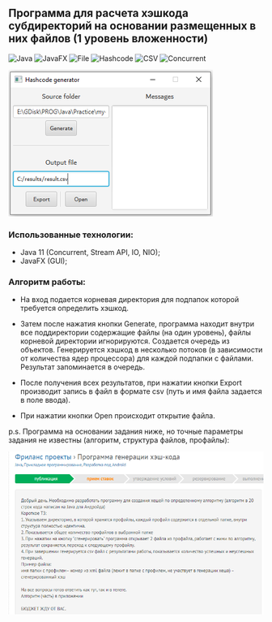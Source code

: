 ## Программа для расчета хэшкода субдиректорий на основании размещенных в них файлов (1 уровень вложенности)

![Java](https://img.shields.io/badge/-Java-05122A?style=flat&logo=Java&logoColor=FFA518) ![JavaFX](https://img.shields.io/badge/-JavaFX-05122A?style=flat&logo=JavaFX) ![File](https://img.shields.io/badge/-File-05122A?style=flat&logo=File) ![Hashcode](https://img.shields.io/badge/-Hashcode-05122A?style=Hashcode) ![CSV](https://img.shields.io/badge/-CSV-05122A?style=flat&logo=csv&logoColor=fffffb) ![Concurrent](https://img.shields.io/badge/-Concurrent-05122A?style=flat&logo=Concurrent&logoColor=fffffb)

![Скриншот gui](appScreen.png)

### Использованные технологии:
* Java 11 (Concurrent, Stream API, IO, NIO);
* JavaFX (GUI);

### Алгоритм работы:

* На вход подается корневая директория для подпапок которой требуется определить хэшкод.

* Затем после нажатия кнопки Generate, программа находит внутри все поддиректории содержащие файлы (на один уровень), файлы корневой директории игнорируются.
 Создается очередь из объектов. Генерируется хэшкод в несколько потоков (в зависимости от количества ядер процессора) 
для каждой подпапки с файлами. Результат запоминается в очередь.

* После получения всех результатов, при нажатии кнопки Export производит запись в файл в формате csv 
(путь и имя файла задается в поле ввода).

* При нажатии кнопки Open происходит открытие файла.


p.s. Программа на основании задания ниже, но точные параметры задания не известны (алгоритм, структура файлов, профайлы):

![Скриншот задания](HashTask.png)

